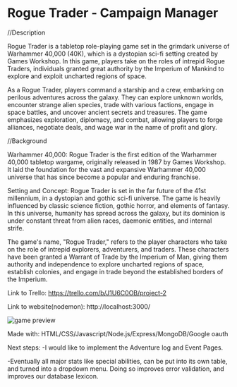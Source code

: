 # Rogue Trader - Campaign Manager

//Description

Rogue Trader is a tabletop role-playing game set in the grimdark universe of Warhammer 40,000 (40K), which is a dystopian sci-fi setting created by Games Workshop. In this game, players take on the roles of intrepid Rogue Traders, individuals granted great authority by the Imperium of Mankind to explore and exploit uncharted regions of space.

As a Rogue Trader, players command a starship and a crew, embarking on perilous adventures across the galaxy. They can explore unknown worlds, encounter strange alien species, trade with various factions, engage in space battles, and uncover ancient secrets and treasures. The game emphasizes exploration, diplomacy, and combat, allowing players to forge alliances, negotiate deals, and wage war in the name of profit and glory.

//Background

Warhammer 40,000: Rogue Trader is the first edition of the Warhammer 40,000 tabletop wargame, originally released in 1987 by Games Workshop. It laid the foundation for the vast and expansive Warhammer 40,000 universe that has since become a popular and enduring franchise.

Setting and Concept:
Rogue Trader is set in the far future of the 41st millennium, in a dystopian and gothic sci-fi universe. The game is heavily influenced by classic science fiction, gothic horror, and elements of fantasy. In this universe, humanity has spread across the galaxy, but its dominion is under constant threat from alien races, daemonic entities, and internal strife.

The game's name, "Rogue Trader," refers to the player characters who take on the role of intrepid explorers, adventurers, and traders. These characters have been granted a Warrant of Trade by the Imperium of Man, giving them authority and independence to explore uncharted regions of space, establish colonies, and engage in trade beyond the established borders of the Imperium.

Link to Trello: https://trello.com/b/J1U6C0OB/project-2

Link to website(nodemon): http://localhost:3000/

![game preview](https://i.imgur.com/kgpD5wM.jpeg)

Made with: HTML/CSS/Javascript/Node.js/Express/MongoDB/Google oauth



Next steps:
-I would like to implement the Adventure log and Event Pages.

-Eventually all major stats like special abilities, can be put into its own table, and turned into a dropdown menu. Doing so improves error validation, and improves our database lexicon.